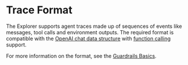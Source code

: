 # Trace Format

The Explorer supports agent traces made up of sequences of events like messages, tool calls and environment outputs. The required format is compatible with the [OpenAI chat data structure](https://platform.openai.com/docs/api-reference/chat/create) with [function calling](https://platform.openai.com/docs/guides/function-calling) support.

For more information on the format, see the [Guardrails Basics](../../guardrails/basics.md).